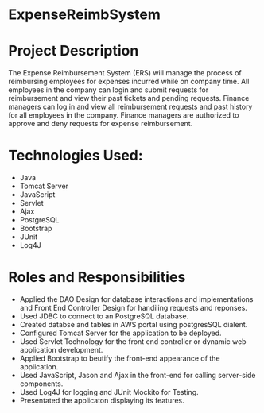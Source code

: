 # ExpenseReimbSystem
# Project Description
The Expense Reimbursement System (ERS) will manage the process of reimbursing employees for expenses incurred while on company time. All employees in the company can login and submit requests for reimbursement and view their past tickets and pending requests. Finance managers can log in and view all reimbursement requests and past history for all employees in the company. Finance managers are authorized to approve and deny requests for expense reimbursement.

# Technologies Used:
* Java
* Tomcat Server
* JavaScript
* Servlet
* Ajax
* PostgreSQL
* Bootstrap
* JUnit
* Log4J
# Roles and Responsibilities
* Applied the DAO Design for database interactions and implementations and Front End Controller Design for handiling requests and reponses.
* Used JDBC to connect to an PostgreSQL database.
* Created databse and tables in AWS portal using postgresSQL dialent.
* Configured Tomcat Server for the application to be deployed.
* Used Servlet Technology for the front end controller or dynamic web application development.
* Applied Bootstrap to beutify the front-end appearance of the application.
* Used JavaScript, Jason and Ajax in the front-end for calling server-side components.
* Used Log4J for logging and JUnit Mockito for Testing.
* Presentated the applicaton displaying its features.
